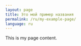 ```yaml
---
layout: page
title: Это мой пример названия
permalink: /ru/my-example-page/
language: ru
---
```


This is my page content.
